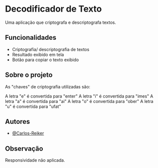 # Decodificador de Texto

Uma aplicação que criptografa e descriptografa textos.


## Funcionalidades

- Criptografia/ descriptografia de textos
- Resultado exibido em tela
- Botão para copiar o texto exibido



## Sobre o projeto

As "chaves" de criptografia utilizadas são:

A letra "e" é convertida para "enter"
A letra "i" é convertida para "imes"
A letra "a" é convertida para "ai"
A letra "o" é convertida para "ober"
A letra "u" é convertida para "ufat"
## Autores

- [@Carlos-Reiker](https://github.com/Carlos-Reiker)

## Observação

Responsividade não aplicada.
 
